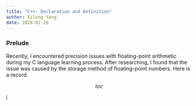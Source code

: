 ```yaml
---
title: "C++: Declaration and Definition"
author: Xilong Yang
date: 2020-02-26
---
```


<div class="abstract">

### Prelude

Recently, I encountered precision issues with floating-point arithmetic during my C language learning process. After researching, I found that the issue was caused by the storage method of floating-point numbers. Here is a record.

</div>

$$toc$$

i
